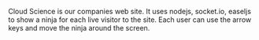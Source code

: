 Cloud Science is our companies web site. It uses nodejs, socket.io, easeljs to show a ninja for each live visitor to the site.
Each user can use the arrow keys and move the ninja around the screen.